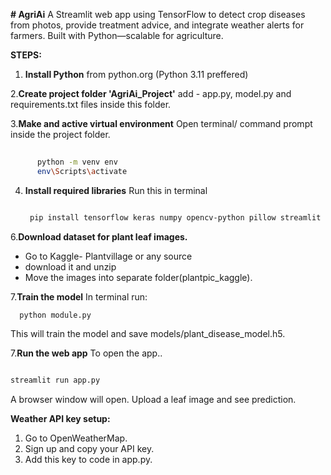 **# AgriAi**
A Streamlit web app using TensorFlow to detect crop diseases from photos, provide treatment advice, and integrate weather alerts for farmers. Built with Python—scalable for agriculture.

__STEPS:__

1. __Install Python__
    from python.org
   (Python 3.11 preffered)

2.**Create project folder 'AgriAi_Project'**
    add -  app.py, model.py and requirements.txt files inside this folder.

3.**Make and active virtual environment**
    Open terminal/ command prompt inside the project folder.

``` bash
     
      python -m venv env
      env\Scripts\activate
  ```

4. **Install required libraries**
   Run this in terminal
   
   ```bash
   
    pip install tensorflow keras numpy opencv-python pillow streamlit spicy
    ```

   

6.**Download dataset for plant leaf images.**
   * Go to Kaggle- Plantvillage or any source
   * download it and unzip
   * Move the images into separate folder(plantpic_kaggle).

7.**Train the model**
    In terminal run:
   
``` bash
  python module.py
```
       
   This will train the model and save models/plant_disease_model.h5.

7.**Run the web app**
 To open the app..
   
   ```bash

   streamlit run app.py
   ```

   A browser window will open. Upload a leaf image and see prediction.

**Weather API key setup:**

 1. Go to OpenWeatherMap.
 2. Sign up and copy your API key.
 3. Add this key to code in app.py.
